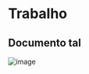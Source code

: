# Trabalho

## Documento tal


![image](https://user-images.githubusercontent.com/105819232/205194785-9b9694d0-297e-428e-8f53-f673cd68e425.png)
